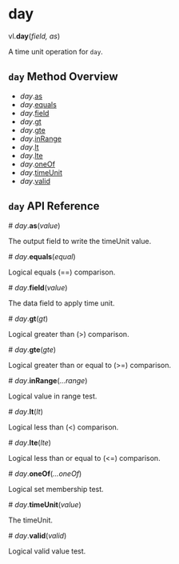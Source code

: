 # day

vl.<b>day</b>(<em>field, as</em>)

A time unit operation for <code>day</code>.

## <code>day</code> Method Overview

* <em>day</em>.<a href="#as">as</a>
* <em>day</em>.<a href="#equals">equals</a>
* <em>day</em>.<a href="#field">field</a>
* <em>day</em>.<a href="#gt">gt</a>
* <em>day</em>.<a href="#gte">gte</a>
* <em>day</em>.<a href="#inRange">inRange</a>
* <em>day</em>.<a href="#lt">lt</a>
* <em>day</em>.<a href="#lte">lte</a>
* <em>day</em>.<a href="#oneOf">oneOf</a>
* <em>day</em>.<a href="#timeUnit">timeUnit</a>
* <em>day</em>.<a href="#valid">valid</a>

## <code>day</code> API Reference

<a name="as">#</a>
<em>day</em>.<b>as</b>(<em>value</em>)

The output field to write the timeUnit value.

<a name="equals">#</a>
<em>day</em>.<b>equals</b>(<em>equal</em>)

Logical equals (==) comparison.

<a name="field">#</a>
<em>day</em>.<b>field</b>(<em>value</em>)

The data field to apply time unit.

<a name="gt">#</a>
<em>day</em>.<b>gt</b>(<em>gt</em>)

Logical greater than (>) comparison.

<a name="gte">#</a>
<em>day</em>.<b>gte</b>(<em>gte</em>)

Logical greater than or equal to (>=) comparison.

<a name="inRange">#</a>
<em>day</em>.<b>inRange</b>(<em>...range</em>)

Logical value in range test.

<a name="lt">#</a>
<em>day</em>.<b>lt</b>(<em>lt</em>)

Logical less than (<) comparison.

<a name="lte">#</a>
<em>day</em>.<b>lte</b>(<em>lte</em>)

Logical less than or equal to (<=) comparison.

<a name="oneOf">#</a>
<em>day</em>.<b>oneOf</b>(<em>...oneOf</em>)

Logical set membership test.

<a name="timeUnit">#</a>
<em>day</em>.<b>timeUnit</b>(<em>value</em>)

The timeUnit.

<a name="valid">#</a>
<em>day</em>.<b>valid</b>(<em>valid</em>)

Logical valid value test.


